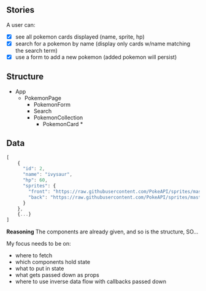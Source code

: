 ## Stories
A user can:
- [x] see all pokemon cards displayed (name, sprite, hp)
- [x] search for a pokemon by name (display only cards w/name matching the search term)
- [x] use a form to add a new pokemon (added pokemon will persist)

## Structure
- App
    - PokemonPage
        - PokemonForm
        - Search
        - PokemonCollection
            - PokemonCard *

## Data
```javascript
[
    {
      "id": 2,
      "name": "ivysaur",
      "hp": 60,
      "sprites": {
        "front": "https://raw.githubusercontent.com/PokeAPI/sprites/master/sprites/pokemon/2.png",
        "back": "https://raw.githubusercontent.com/PokeAPI/sprites/master/sprites/pokemon/back/2.png"
      }
    },
    {...}
]
```

**Reasoning**
The components are already given, and so is the structure, SO...


My focus needs to be on:
- where to fetch
- which components hold state
- what to put in state
- what gets passed down as props
- where to use inverse data flow with callbacks passed down